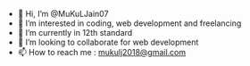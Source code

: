 - 👋 Hi, I’m @MuKuLJain07
- 👀 I’m interested in coding, web development and freelancing
- 🌱 I’m currently in 12th standard
- 💞️ I’m looking to collaborate for web development
- 📫 How to reach me : mukulj2018@gmail.com


